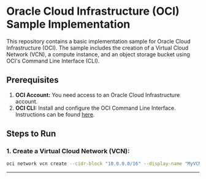 # Oracle Cloud Infrastructure (OCI) Sample Implementation

This repository contains a basic implementation sample for Oracle Cloud Infrastructure (OCI). The sample includes the creation of a Virtual Cloud Network (VCN), a compute instance, and an object storage bucket using OCI's Command Line Interface (CLI).

## Prerequisites

1. **OCI Account:** You need access to an Oracle Cloud Infrastructure account.
2. **OCI CLI:** Install and configure the OCI Command Line Interface. Instructions can be found [here](https://docs.oracle.com/en-us/iaas/Content/API/SDKDocs/cliinstall.htm).

## Steps to Run

### 1. Create a Virtual Cloud Network (VCN):

```bash
oci network vcn create --cidr-block "10.0.0.0/16" --display-name "MyVCN" --compartment-id <your-compartment-id>
```
---
